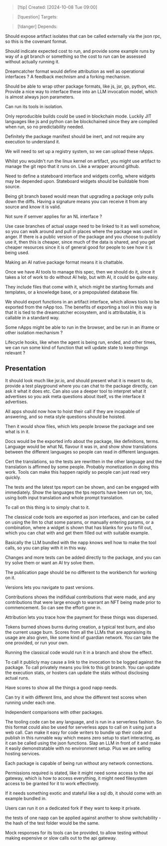 
>[!tip] Created: [2024-10-08 Tue 09:00]

>[!question] Targets: 

>[!danger] Depends: 

Should expose artifact isolates that can be called externally via the json rpc, so this is the covenant format.

Should indicate expected cost to run, and provide some example runs by way of a git branch or something so the cost to run can be assessed without actually running it.

Dreamcatcher format would define attribution as well as operational interfaces ?
A feedback mechnism and a forking mechanism.

Should be able to wrap other package formats, like js, jsr, go, python, etc.
Provide a nice way to interface these into an LLM invocation model, which is almost always json parameters.

Can run its tools in isolation.

Only reproducible builds could be used in blockchain mode.
Luckily JIT languages like js and python can be blockchained since they are compiled when run, so no predictability needed.

Definitely the package manifest should be inert, and not require any execution to understand it.

We will need to set up a registry system, so we can upload these nApps.

Whilst you wouldn't run the linux kernel on artifact, you might use artifact to manage the git repo that it runs on.  Like a wrapper around github.

Need to define a stateboard interface and widgets config, where widgets may be depended upon.  Stateboard widgets should be buildable from source.

Being git branch based would mean that upgrading a package only pulls down the diffs.  Having a signature means you can receive it from any source and know it is valid.

Not sure if semver applies for an NL interface ?

Use case branches of actual usage need to be linked to it as well somehow, so you can walk around and pull in places where the package was used in anger.  If there is a public version of the package and you choose to publicly use it, then this is cheaper, since much of the data is shared, and you get cheaper resources since it is of general good for people to see how it is being used.

Making an AI native package format means it is chattable.

Once we have AI tools to manage this spec, then we should do it, since it takes a lot of work to do without AI help, but with AI, it could be quite easy.

They include files that come with it, which might be starting formats and templates, or a knowledge base, or a prepopulated database file.

We should export functions in an artifact interface, which allows tools to be exported from the nApp too.
The benefits of exporting a tool in this way is that it is tied to the dreamcatcher ecosystem, and is attributable, it is callable in a standard way.

Some nApps might be able to run in the browser, and be run in an iframe or other isolation mechanism ?

Lifecycle hooks, like when the agent is being run, ended, and other times, we can run some kind of function that will update state to keep things relevant ?

## Presentation
It should look much like jsr.io, and should present what it is meant to do, provide a test playground where you can chat to the package directly, can ask it what it does etc.  Can also use a deeper tool to interpret what it advertises so you ask meta questions about itself, vs the interface it advertises.

All apps should now how to hoist their call if they are incapable of answering, and so meta style questions should be hoisted.

Then it would show files, which lets people browse the package and see what is in it.

Docs would be the exported info about the package, like definitions, terms.
Language would be what NL flavour it was in, and show show translations between the different languages so people can read in different languages.

Cert the translations, so the tests are rewritten in the other language and the translation is affirmed by some people.  Probably monetization in doing this work.  Tools can make this happen rapidly so people can just read very quickly.

The tests and the latest tps report can be shown, and can be engaged with immediately.  Show the languages the tps reports have been run on, too, using both input translation and whole prompt translation.

To call on this thing is to simply chat to it.

The classical code tools are exported as json interfaces, and can be called on using the llm to chat some params, or manually entering params, or a combination, where a widget is shown that has blanks for you to fill out, which you can chat with and get them filled out with suitable example.

Basically the LLM bundled with the napp knows well how to make the tool calls, so you can play with it in this way.

Changes and more tests can be added directly to the package, and you can try solve them or want an AI try solve them.

The publication page should be no different to the workbench for working on it.

Versions lets you navigate to past versions.

Contributions shows the indifidual contributions that were made, and any contributions that were large enough to warrant an NFT being made prior to commencement.  So can see the effort gone in.

Attribution lets you trace how the payment for these things was dispersed.

Tokens burned shows burns during creation, a typical test burn, and also the current usage burn.  Scores from all the LLMs that are appraising its usage are also given, like some kind of guardian network.  You can take the one provided, or run your own.

Running the classical code would run it in a branch and show the effect.

To call it publicly may cause a link to the invocation to be logged against the package.
To call privately means you link to this git branch.
You can update the execution stats, or hosters can update the stats without disclosing actual runs.

Have scores to show all the things a good napp needs.

Can try it with different llms, and show the different test scores when running under each one.

Independent comparisons with other packages.

The tooling code can be any language, and is run in a serverless fashion.
So this format could also be used for serverless apps to call on it using just a web call.  Can make it easy for code writers to bundle up their code and publish in this runnable way which means zero setup to start interacting, as it can be called using the json functions.
Slap an LLM in front of it and make it easily demonstratable with no environment setup.
Plus we are selling hosting services.

Each package is capable of being run without any network connections.

Permissions required is stated, like it might need some access to the api gateway, which is how to access everything, it might need filesystem access to be granted for it to work effectively.

If it needs something exotic and stateful like a sql db, it should come with an example bundled in.  

Users can run it on a dedicated fork if they want to keep it private.

the tests of one napp can be applied against another to show switchability - the hash of the test folder would be the same.

Mock responses for its tools can be provided, to allow testing without making expensive or slow calls out to the api gateway.
